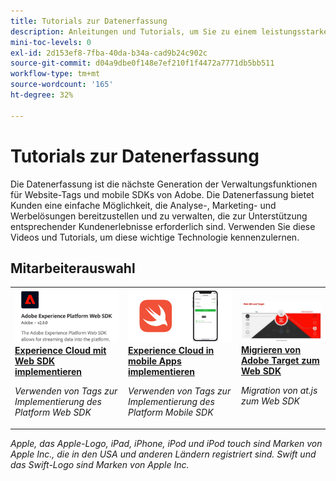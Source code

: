 ```yaml
---
title: Tutorials zur Datenerfassung
description: Anleitungen und Tutorials, um Sie zu einem leistungsstarken Benutzer der Datenerfassung zu machen
mini-toc-levels: 0
exl-id: 2d153ef8-7fba-40da-b34a-cad9b24c902c
source-git-commit: d04a9dbe0f148e7ef210f1f4472a7771db5bb511
workflow-type: tm+mt
source-wordcount: '165'
ht-degree: 32%

---
```


# Tutorials zur Datenerfassung

Die Datenerfassung ist die nächste Generation der Verwaltungsfunktionen für Website-Tags und mobile SDKs von Adobe. Die Datenerfassung bietet Kunden eine einfache Möglichkeit, die Analyse-, Marketing- und Werbelösungen bereitzustellen und zu verwalten, die zur Unterstützung entsprechender Kundenerlebnisse erforderlich sind. Verwenden Sie diese Videos und Tutorials, um diese wichtige Technologie kennenzulernen.

<div id="recs-overview-body-1"></div>
<div id="recs-overview-body-2"></div>
<div id="recs-overview-body-3"></div>
<div id="recs-overview-body-4"></div>
<div id="recs-overview-body-5"></div>
<div id="recs-overview-body-6"></div>

<div id="staff-picks-section">

## Mitarbeiterauswahl

<table>
<tr>
  <td>
    <a href="https://experienceleague.adobe.com/docs/platform-learn/implement-web-sdk/overview.html?lang=de" target="_blank">
      <img alt="Implementieren von Adobe Experience Cloud mit dem Web SDK" src="assets/thumb_websdk.png" />
    </a>
    <div>
      <a href="https://experienceleague.adobe.com/docs/platform-learn/implement-web-sdk/overview.html?lang=de" target="_blank">
    <strong>Experience Cloud mit Web SDK implementieren</strong>
    </a>
    </div>
    <p>
    <em>Verwenden von Tags zur Implementierung des Platform Web SDK</em>
    <p>
  </td>
  <td>
    <a href="https://experienceleague.adobe.com/docs/platform-learn/implement-mobile-sdk/overview.html?lang=de" target="_blank">
      <img alt="Implementieren in Apps" src="assets/thumb_swift.png" />
    </a>
    <div>
      <a href="https://experienceleague.adobe.com/docs/platform-learn/implement-mobile-sdk/overview.html?lang=de" target="_blank">
    <strong>Experience Cloud in mobile Apps implementieren</strong>
    </a>
    </div>
    <p>
    <em>Verwenden von Tags zur Implementierung des Platform Mobile SDK</em>
    <p>
  </td>
  <td>
    <a href="https://experienceleague.adobe.com/docs/platform-learn/migrate-target-to-websdk/introduction.html?lang=de" target="_blank">
      <img alt="Migrieren von Target zum Web SDK" src="assets/thumb_targetWebSdk.jpg" />
    </a>
    <div>
      <a href="https://experienceleague.adobe.com/docs/platform-learn/migrate-target-to-websdk/introduction.html?lang=de" target="_blank">
    <strong>Migrieren von Adobe Target zum Web SDK</strong>
    </a>
    </div>
    <p>
    <em>Migration von at.js zum Web SDK</em>
    <p>
  </td>
</tr>
</table>

</div>

*Apple, das Apple-Logo, iPad, iPhone, iPod und iPod touch sind Marken von Apple Inc., die in den USA und anderen Ländern registriert sind. Swift und das Swift-Logo sind Marken von Apple Inc.*

